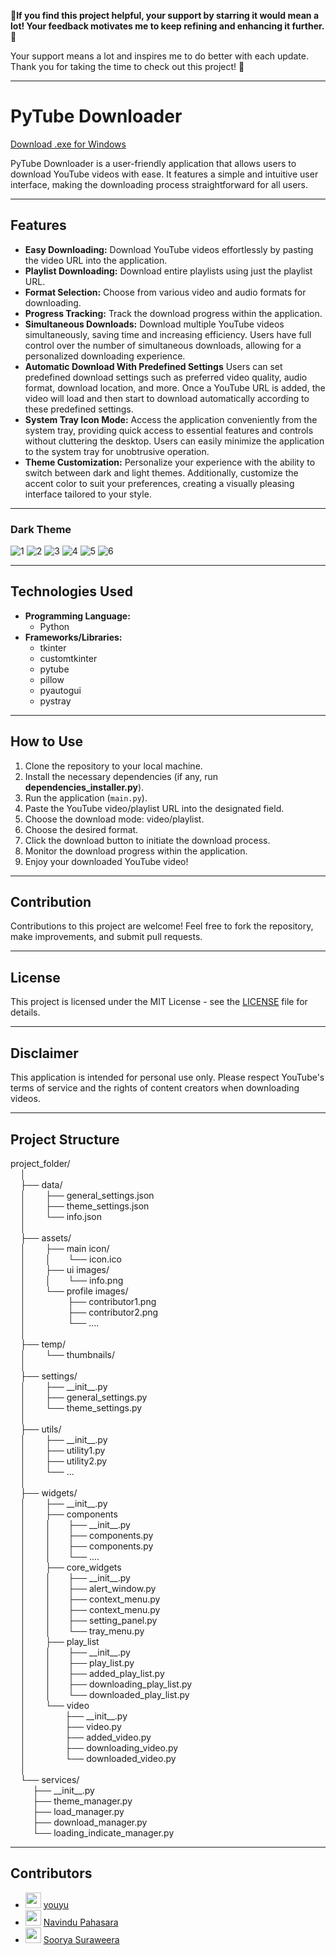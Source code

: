 🌟**If you find this project helpful, your support by starring it would mean a lot! Your feedback motivates me to keep refining and enhancing it further.** 🚀

Your support means a lot and inspires me to do better with each update. Thank you for taking the time to check out this project! 🥰

---

# PyTube Downloader

[Download .exe for Windows](https://github.com/Thisal-D/PyTube-Downloader/tree/main/Windows%20Installer)

PyTube Downloader is a user-friendly application that allows users to download YouTube videos with ease. It features a simple and intuitive user interface, making the downloading process straightforward for all users.

---

## Features

- **Easy Downloading:** Download YouTube videos effortlessly by pasting the video URL into the application.
- **Playlist Downloading:** Download entire playlists using just the playlist URL.
- **Format Selection:** Choose from various video and audio formats for downloading.
- **Progress Tracking:** Track the download progress within the application.
- **Simultaneous Downloads:** Download multiple YouTube videos simultaneously, saving time and increasing efficiency. Users have full control over the number of simultaneous downloads, allowing for a personalized downloading experience.
- **Automatic Download With Predefined Settings** Users can set predefined download settings such as preferred video quality, audio format, download location, and more. Once a YouTube URL is added, the video will load and then start to download automatically according to these predefined settings.
- **System Tray Icon Mode:** Access the application conveniently from the system tray, providing quick access to essential features and controls without cluttering the desktop. Users can easily minimize the application to the system tray for unobtrusive operation.
- **Theme Customization:** Personalize your experience with the ability to switch between dark and light themes. Additionally, customize the accent color to suit your preferences, creating a visually pleasing interface tailored to your style.

---

### Dark Theme

![1](https://github.com/Thisal-D/PyTube-Downloader/assets/93121062/72489e71-95a6-4fa8-8da4-591a7d6e7adb)
![2](https://github.com/Thisal-D/PyTube-Downloader/assets/93121062/6f4ce65d-93d5-4451-9bce-5b68ad276faa)
![3](https://github.com/Thisal-D/PyTube-Downloader/assets/93121062/154d93da-3b39-49b5-b98a-a658907ac283)
![4](https://github.com/Thisal-D/PyTube-Downloader/assets/93121062/66318196-3d48-4c13-9ac4-93bbbce52248)
![5](https://github.com/Thisal-D/PyTube-Downloader/assets/93121062/cb8f9332-025e-40ba-91d8-d66c35cc2d42)
![6](https://github.com/Thisal-D/PyTube-Downloader/assets/93121062/3517839d-1774-4b3d-b02d-d6c3cff94811)

---

## Technologies Used

- **Programming Language:** 
  - Python
- **Frameworks/Libraries:** 
  - tkinter
  - customtkinter
  - pytube
  - pillow
  - pyautogui
  - pystray

---

## How to Use

1. Clone the repository to your local machine.
2. Install the necessary dependencies (if any, run **dependencies_installer.py**).
3. Run the application (``main.py``).
4. Paste the YouTube video/playlist URL into the designated field.
5. Choose the download mode: video/playlist.
6. Choose the desired format.
7. Click the download button to initiate the download process.
8. Monitor the download progress within the application.
9. Enjoy your downloaded YouTube video!

---

## Contribution

Contributions to this project are welcome! Feel free to fork the repository, make improvements, and submit pull requests.

---

## License

This project is licensed under the MIT License - see the [LICENSE](LICENSE) file for details.

---

## Disclaimer

This application is intended for personal use only. Please respect YouTube's terms of service and the rights of content creators when downloading videos.

---

## Project Structure
project_folder/<br>
&nbsp;&nbsp;&nbsp;&nbsp;│<br>
&nbsp;&nbsp;&nbsp;&nbsp;├── data/<br>
&nbsp;&nbsp;&nbsp;&nbsp;│    &nbsp;&nbsp;&nbsp;&nbsp;&nbsp;&nbsp;&nbsp;├── general_settings.json<br>
&nbsp;&nbsp;&nbsp;&nbsp;│    &nbsp;&nbsp;&nbsp;&nbsp;&nbsp;&nbsp;&nbsp;├── theme_settings.json<br>
&nbsp;&nbsp;&nbsp;&nbsp;│    &nbsp;&nbsp;&nbsp;&nbsp;&nbsp;&nbsp;&nbsp;└── info.json<br>
&nbsp;&nbsp;&nbsp;&nbsp;│<br>
&nbsp;&nbsp;&nbsp;&nbsp;├── assets/<br>
&nbsp;&nbsp;&nbsp;&nbsp;│    &nbsp;&nbsp;&nbsp;&nbsp;&nbsp;&nbsp;&nbsp;├── main icon/<br>
&nbsp;&nbsp;&nbsp;&nbsp;│    &nbsp;&nbsp;&nbsp;&nbsp;&nbsp;&nbsp;&nbsp;│    &nbsp;&nbsp;&nbsp;&nbsp;&nbsp;&nbsp;└── icon.ico<br> 
&nbsp;&nbsp;&nbsp;&nbsp;│    &nbsp;&nbsp;&nbsp;&nbsp;&nbsp;&nbsp;&nbsp;├── ui images/<br>
&nbsp;&nbsp;&nbsp;&nbsp;│    &nbsp;&nbsp;&nbsp;&nbsp;&nbsp;&nbsp;&nbsp;│    &nbsp;&nbsp;&nbsp;&nbsp;&nbsp;&nbsp;└── info.png<br> 
&nbsp;&nbsp;&nbsp;&nbsp;│    &nbsp;&nbsp;&nbsp;&nbsp;&nbsp;&nbsp;&nbsp;└── profile images/<br>
&nbsp;&nbsp;&nbsp;&nbsp;│    &nbsp;&nbsp;&nbsp;&nbsp;&nbsp;&nbsp;&nbsp;    &nbsp;&nbsp;&nbsp;&nbsp;&nbsp;&nbsp;&nbsp;&nbsp;├── contributor1.png<br>
&nbsp;&nbsp;&nbsp;&nbsp;│    &nbsp;&nbsp;&nbsp;&nbsp;&nbsp;&nbsp;&nbsp;    &nbsp;&nbsp;&nbsp;&nbsp;&nbsp;&nbsp;&nbsp;&nbsp;├── contributor2.png<br>
&nbsp;&nbsp;&nbsp;&nbsp;│    &nbsp;&nbsp;&nbsp;&nbsp;&nbsp;&nbsp;&nbsp;    &nbsp;&nbsp;&nbsp;&nbsp;&nbsp;&nbsp;&nbsp;&nbsp;└── ....<br>
&nbsp;&nbsp;&nbsp;&nbsp;│<br>
&nbsp;&nbsp;&nbsp;&nbsp;├── temp/<br>
&nbsp;&nbsp;&nbsp;&nbsp;│    &nbsp;&nbsp;&nbsp;&nbsp;&nbsp;&nbsp;&nbsp;└── thumbnails/<br>
&nbsp;&nbsp;&nbsp;&nbsp;│<br>
&nbsp;&nbsp;&nbsp;&nbsp;├── settings/<br>
&nbsp;&nbsp;&nbsp;&nbsp;│    &nbsp;&nbsp;&nbsp;&nbsp;&nbsp;&nbsp;&nbsp;├── \_\_init\_\_.py<br>
&nbsp;&nbsp;&nbsp;&nbsp;│    &nbsp;&nbsp;&nbsp;&nbsp;&nbsp;&nbsp;&nbsp;├── general_settings.py<br>
&nbsp;&nbsp;&nbsp;&nbsp;│    &nbsp;&nbsp;&nbsp;&nbsp;&nbsp;&nbsp;&nbsp;└── theme_settings.py<br>
&nbsp;&nbsp;&nbsp;&nbsp;│<br>
&nbsp;&nbsp;&nbsp;&nbsp;├── utils/<br>
&nbsp;&nbsp;&nbsp;&nbsp;│    &nbsp;&nbsp;&nbsp;&nbsp;&nbsp;&nbsp;&nbsp;├── \_\_init\_\_.py<br>
&nbsp;&nbsp;&nbsp;&nbsp;│    &nbsp;&nbsp;&nbsp;&nbsp;&nbsp;&nbsp;&nbsp;├── utility1.py<br>
&nbsp;&nbsp;&nbsp;&nbsp;│    &nbsp;&nbsp;&nbsp;&nbsp;&nbsp;&nbsp;&nbsp;├── utility2.py<br>
&nbsp;&nbsp;&nbsp;&nbsp;│    &nbsp;&nbsp;&nbsp;&nbsp;&nbsp;&nbsp;&nbsp;└── ...<br>
&nbsp;&nbsp;&nbsp;&nbsp;│<br>
&nbsp;&nbsp;&nbsp;&nbsp;├── widgets/<br>
&nbsp;&nbsp;&nbsp;&nbsp;│    &nbsp;&nbsp;&nbsp;&nbsp;&nbsp;&nbsp;&nbsp;├── \_\_init\_\_.py<br>
&nbsp;&nbsp;&nbsp;&nbsp;│    &nbsp;&nbsp;&nbsp;&nbsp;&nbsp;&nbsp;&nbsp;├── components<br>
&nbsp;&nbsp;&nbsp;&nbsp;│    &nbsp;&nbsp;&nbsp;&nbsp;&nbsp;&nbsp;&nbsp;│    &nbsp;&nbsp;&nbsp;&nbsp;&nbsp;&nbsp;├── \_\_init\_\_.py<br>
&nbsp;&nbsp;&nbsp;&nbsp;│    &nbsp;&nbsp;&nbsp;&nbsp;&nbsp;&nbsp;&nbsp;│    &nbsp;&nbsp;&nbsp;&nbsp;&nbsp;&nbsp;├── components.py<br> 
&nbsp;&nbsp;&nbsp;&nbsp;│    &nbsp;&nbsp;&nbsp;&nbsp;&nbsp;&nbsp;&nbsp;│    &nbsp;&nbsp;&nbsp;&nbsp;&nbsp;&nbsp;├── components.py<br> 
&nbsp;&nbsp;&nbsp;&nbsp;│    &nbsp;&nbsp;&nbsp;&nbsp;&nbsp;&nbsp;&nbsp;│    &nbsp;&nbsp;&nbsp;&nbsp;&nbsp;&nbsp;└── ....<br> 
&nbsp;&nbsp;&nbsp;&nbsp;│    &nbsp;&nbsp;&nbsp;&nbsp;&nbsp;&nbsp;&nbsp;├── core_widgets<br>
&nbsp;&nbsp;&nbsp;&nbsp;│    &nbsp;&nbsp;&nbsp;&nbsp;&nbsp;&nbsp;&nbsp;│    &nbsp;&nbsp;&nbsp;&nbsp;&nbsp;&nbsp;├── \_\_init\_\_.py<br>
&nbsp;&nbsp;&nbsp;&nbsp;│    &nbsp;&nbsp;&nbsp;&nbsp;&nbsp;&nbsp;&nbsp;│    &nbsp;&nbsp;&nbsp;&nbsp;&nbsp;&nbsp;├── alert_window.py<br> 
&nbsp;&nbsp;&nbsp;&nbsp;│    &nbsp;&nbsp;&nbsp;&nbsp;&nbsp;&nbsp;&nbsp;│    &nbsp;&nbsp;&nbsp;&nbsp;&nbsp;&nbsp;├── context_menu.py<br> 
&nbsp;&nbsp;&nbsp;&nbsp;│    &nbsp;&nbsp;&nbsp;&nbsp;&nbsp;&nbsp;&nbsp;│    &nbsp;&nbsp;&nbsp;&nbsp;&nbsp;&nbsp;├── context_menu.py<br> 
&nbsp;&nbsp;&nbsp;&nbsp;│    &nbsp;&nbsp;&nbsp;&nbsp;&nbsp;&nbsp;&nbsp;│    &nbsp;&nbsp;&nbsp;&nbsp;&nbsp;&nbsp;├── setting_panel.py<br> 
&nbsp;&nbsp;&nbsp;&nbsp;│    &nbsp;&nbsp;&nbsp;&nbsp;&nbsp;&nbsp;&nbsp;│    &nbsp;&nbsp;&nbsp;&nbsp;&nbsp;&nbsp;└── tray_menu.py<br>
&nbsp;&nbsp;&nbsp;&nbsp;│    &nbsp;&nbsp;&nbsp;&nbsp;&nbsp;&nbsp;&nbsp;├── play_list<br>
&nbsp;&nbsp;&nbsp;&nbsp;│    &nbsp;&nbsp;&nbsp;&nbsp;&nbsp;&nbsp;&nbsp;│    &nbsp;&nbsp;&nbsp;&nbsp;&nbsp;&nbsp;├── \_\_init\_\_.py<br>
&nbsp;&nbsp;&nbsp;&nbsp;│    &nbsp;&nbsp;&nbsp;&nbsp;&nbsp;&nbsp;&nbsp;│    &nbsp;&nbsp;&nbsp;&nbsp;&nbsp;&nbsp;├── play_list.py<br> 
&nbsp;&nbsp;&nbsp;&nbsp;│    &nbsp;&nbsp;&nbsp;&nbsp;&nbsp;&nbsp;&nbsp;│    &nbsp;&nbsp;&nbsp;&nbsp;&nbsp;&nbsp;├── added_play_list.py<br> 
&nbsp;&nbsp;&nbsp;&nbsp;│    &nbsp;&nbsp;&nbsp;&nbsp;&nbsp;&nbsp;&nbsp;│    &nbsp;&nbsp;&nbsp;&nbsp;&nbsp;&nbsp;├── downloading_play_list.py<br> 
&nbsp;&nbsp;&nbsp;&nbsp;│    &nbsp;&nbsp;&nbsp;&nbsp;&nbsp;&nbsp;&nbsp;│    &nbsp;&nbsp;&nbsp;&nbsp;&nbsp;&nbsp;└── downloaded_play_list.py<br>
&nbsp;&nbsp;&nbsp;&nbsp;│    &nbsp;&nbsp;&nbsp;&nbsp;&nbsp;&nbsp;&nbsp;└── video<br>
&nbsp;&nbsp;&nbsp;&nbsp;│    &nbsp;&nbsp;&nbsp;&nbsp;&nbsp;&nbsp;&nbsp;    &nbsp;&nbsp;&nbsp;&nbsp;&nbsp;&nbsp;&nbsp;├── \_\_init\_\_.py<br>
&nbsp;&nbsp;&nbsp;&nbsp;│    &nbsp;&nbsp;&nbsp;&nbsp;&nbsp;&nbsp;&nbsp;    &nbsp;&nbsp;&nbsp;&nbsp;&nbsp;&nbsp;&nbsp;├── video.py<br> 
&nbsp;&nbsp;&nbsp;&nbsp;│    &nbsp;&nbsp;&nbsp;&nbsp;&nbsp;&nbsp;&nbsp;    &nbsp;&nbsp;&nbsp;&nbsp;&nbsp;&nbsp;&nbsp;├── added_video.py<br> 
&nbsp;&nbsp;&nbsp;&nbsp;│    &nbsp;&nbsp;&nbsp;&nbsp;&nbsp;&nbsp;&nbsp;    &nbsp;&nbsp;&nbsp;&nbsp;&nbsp;&nbsp;&nbsp;├── downloading_video.py<br> 
&nbsp;&nbsp;&nbsp;&nbsp;│    &nbsp;&nbsp;&nbsp;&nbsp;&nbsp;&nbsp;&nbsp;    &nbsp;&nbsp;&nbsp;&nbsp;&nbsp;&nbsp;&nbsp;└── downloaded_video.py<br>
&nbsp;&nbsp;&nbsp;&nbsp;│<br>
&nbsp;&nbsp;&nbsp;&nbsp;└── services/<br>
    &nbsp;&nbsp;&nbsp;&nbsp;&nbsp;&nbsp;&nbsp;&nbsp;&nbsp;├── \_\_init\_\_.py<br>
    &nbsp;&nbsp;&nbsp;&nbsp;&nbsp;&nbsp;&nbsp;&nbsp;&nbsp;├── theme_manager.py<br>
    &nbsp;&nbsp;&nbsp;&nbsp;&nbsp;&nbsp;&nbsp;&nbsp;&nbsp;├── load_manager.py<br>
    &nbsp;&nbsp;&nbsp;&nbsp;&nbsp;&nbsp;&nbsp;&nbsp;&nbsp;├── download_manager.py<br>
    &nbsp;&nbsp;&nbsp;&nbsp;&nbsp;&nbsp;&nbsp;&nbsp;&nbsp;└── loading_indicate_manager.py<br>

---

## Contributors

- [<img src="https://github.com/childeyouyu.png?size=25" width="25">](https://github.com/childeyouyu) [youyu](https://github.com/childeyouyu)
- [<img src="https://github.com/Navindu21.png?size=25" width="25">](https://github.com/Navindu21) [Navindu Pahasara](https://github.com/Navindu21)
- [<img src="https://github.com/sooryasuraweera.png?size=25" width="25">](https://github.com/sooryasuraweera) [Soorya Suraweera](https://github.com/sooryasuraweera)
